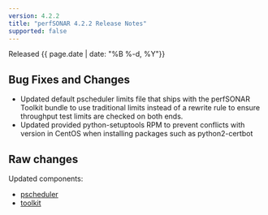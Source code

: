 ```yaml
---
version: 4.2.2
title: "perfSONAR 4.2.2 Release Notes"
supported: false
---
```


Released {{ page.date | date: "%B %-d, %Y"}}

Bug Fixes and Changes
---------------------

-   Updated default pscheduler limits file that ships with the perfSONAR
    Toolkit bundle to use traditional limits instead of a rewrite rule
    to ensure throughput test limits are checked on both ends.
-   Updated provided python-setuptools RPM to prevent conflicts with
    version in CentOS when installing packages such as python2-certbot

Raw changes
-----------

Updated components:

-   [pscheduler](https://github.com/perfsonar/pscheduler/compare/v4.2.1...v4.2.2)
-   [toolkit](https://github.com/perfsonar/toolkit/compare/v4.2.1...v4.2.2)
